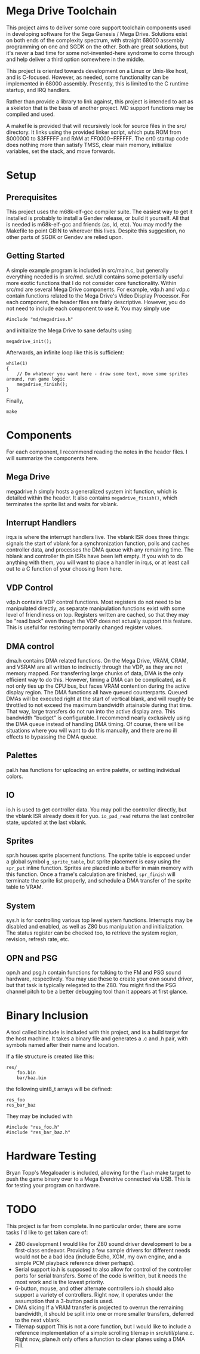 Mega Drive Toolchain
===================

This project aims to deliver some core support toolchain components used in developing software for the Sega Genesis / Mega Drive. Solutions exist on both ends of the complexity spectrum, with straight 68000 assembly programming on one and SGDK on the other. Both are great solutions, but it's never a bad time for some not-invented-here syndrome to come through and help deliver a third option somewhere in the middle.

This project is oriented towards development on a Linux or Unix-like host, and is C-focused. However, as needed, some functionality can be implemented in 68000 assembly. Presently, this is limited to the C runtime startup, and IRQ handlers.

Rather than provide a library to link against, this project is intended to act as a skeleton that is the basis of another project. MD support functions may be compiled and used.

A makefile is provided that will recursively look for source files in the src/ directory. It links using the provided linker script, which puts ROM from $000000 to $3FFFFF and RAM at $FF0000-$FFFFFF.
The crt0 startup code does nothing more than satisfy TMSS, clear main memory, initialize variables, set the stack, and move forwards.

Setup
=====

Prerequisites
-------------
This project uses the m68k-elf-gcc compiler suite. The easiest way to get it installed is probably to install a Gendev release, or build it yourself. All that is needed is m68k-elf-gcc and friends (as, ld, etc). You may modify the Makefile to point GBIN to wherever this lives. Despite this suggestion, no other parts of SGDK or Gendev are relied upon.

Getting Started
---------------
A simple example program is included in src/main.c, but generally everything needed is in src/md. src/util contains some potentially useful more exotic functions that I do not consider core functionality.
Within src/md are several Mega Drive components. For example, vdp.h and vdp.c contain functions related to the Mega Drive's Video Display Processor. For each component, the header files are fairly descriptive.
However, you do not need to include each component to use it. You may simply use

`#include "md/megadrive.h"`

and initialize the Mega Drive to sane defaults using

`megadrive_init();`

Afterwards, an infinite loop like this is sufficient:

```
while(1)
{
	// Do whatever you want here - draw some text, move some sprites around, run game logic
	megadrive_finish();
}
```

Finally,

`make`

Components
==========
For each component, I recommend reading the notes in the header files. I will summarize the components here.

Mega Drive
----------
megadrive.h simply hosts a generalized system init function, which is detailed within the header. It also contains `megadrive_finish()`, which terminates the sprite list and waits for vblank.

Interrupt Handlers
------------------
irq.s is where the interrupt handlers live. The vblank ISR does three things: signals the start of vblank for a synchronization function, polls and caches controller data, and processes the DMA queue with any remaining time.
The hblank and controller th pin ISRs have been left empty. If you wish to do anything with them, you will want to place a handler in irq.s, or at least call out to a C function of your choosing from here.

VDP Control
-----------
vdp.h contains VDP control functions. Most registers do not need to be manipulated directly, as separate manipulation functions exist with some level of friendliness on top. Registers written are cached, so that they may be "read back" even though the VDP does not actually support this feature. This is useful for restoring temporarily changed register values.

DMA control
-----------
dma.h contains DMA related functions. On the Mega Drive, VRAM, CRAM, and VSRAM are all written to indirectly through the VDP, as they are not memory mapped. For transferring large chunks of data, DMA is the only efficient way to do this. However, timing a DMA can be complicated, as it not only ties up the CPU bus, but faces VRAM contention during the active display region.
The DMA functions all have queued counterparts. Queued DMAs will be executed right at the start of vertical blank, and will roughly be throttled to not exceed the maximum bandwidth attainable during that time. That way, large transfers do not run into the active display area. This bandwidth "budget" is configurable.
I recommend nearly exclusively using the DMA queue instead of handling DMA timing. Of course, there will be situations where you will want to do this manually, and there are no ill effects to bypassing the DMA queue.

Palettes
--------
pal.h has functions for uploading an entire palette, or setting individual colors.

IO
--
io.h is used to get controller data. You may poll the controller directly, but the vblank ISR already does it for yuo. `io_pad_read` returns the last controller state, updated at the last vblank.

Sprites
-------
spr.h houses sprite placement functions. The sprite table is exposed under a global symbol `g_sprite_table`, but sprite placement is easy using the `spr_put` inline function. Sprites are placed into a buffer in main memory with this function. Once a frame's calculation are finished, `spr_finish` will terminate the sprite list properly, and schedule a DMA transfer of the sprite table to VRAM.

System
------
sys.h is for controlling various top level system functions. Interrupts may be disabled and enabled, as well as Z80 bus manipulation and initialization. The status register can be checked too, to retrieve the system region, revision, refresh rate, etc.

OPN and PSG
-----------
opn.h and psg.h contain functions for talking to the FM and PSG sound hardware, respectively. You may use these to create your own sound driver, but that task is typically relegated to the Z80. You might find the PSG channel pitch to be a better debugging tool than it appears at first glance.

Binary Inclusion
================

A tool called binclude is included with this project, and is a build target for the host machine. It takes a binary file and generates a .c and .h pair, with symbols named after their name and location.

If a file structure is created like this:

```
res/
    foo.bin
    bar/baz.bin
```

the following uint8_t arrays will be defined:

```
res_foo
res_bar_baz
```

They may be included with

```
#include "res_foo.h"
#include "res_bar_baz.h"
```

Hardware Testing
================

Bryan Topp's Megaloader is included, allowing for the `flash` make target to push the game binary over to a Mega Everdrive connected via USB. This is for testing your program on hardware.

TODO
====

This project is far from complete. In no particular order, there are some tasks I'd like to get taken care of:

* Z80 development
I would like for Z80 sound driver development to be a first-class endeavor. Providing a few sample drivers for different needs would not be a bad idea (include Echo, XGM, my own engine, and a simple PCM playback reference driver perhaps).
* Serial support
io.h is supposed to also allow for control of the controller ports for serial transfers. Some of the code is written, but it needs the most work and is the lowest priority.
* 6-button, mouse, and other alternate controllers
io.h should also support a variety of controllers. Right now, it operates under the assumption that a 3-button pad is used.
* DMA slicing
If a VRAM transfer is projected to overrun the remaining bandwidth, it should be split into one or more smaller transfers, deferred to the next vblank.
* Tilemap support
This is not a core function, but I would like to include a reference implementation of a simple scrolling tilemap in src/util/plane.c. Right now, plane.h only offers a function to clear planes using a DMA Fill.
